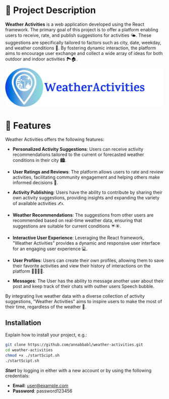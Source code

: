 # 📖 Project Description

**Weather Activities** is a web application developed using the React framework. The primary goal of this project is to offer a platform enabling users to receive, rate, and publish suggestions for activities 🌤️. These suggestions are specifically tailored to factors such as city, date, weekday, and weather conditions 🌆. By fostering dynamic interaction, the platform aims to encourage user exchange and collect a wide array of ideas for both outdoor and indoor activities 🏞️🏠.


![Local Image](./client/public/icon.svg)
# 🌟 Features

Weather Activities offers the following features:

- **Personalized Activity Suggestions**: Users can receive activity recommendations tailored to the current or forecasted weather conditions in their city 🏙️.

- **User Ratings and Reviews**: The platform allows users to rate and review activities, facilitating community engagement and helping others make informed decisions 👥.

- **Activity Publishing**: Users have the ability to contribute by sharing their own activity suggestions, providing insights and expanding the variety of available activities ✍️.

- **Weather Recommendations**: The suggestions from other users are recommended based on real-time weather data, ensuring that suggestions are suitable for current conditions ☔️☀️.

- **Interactive User Experience**: Leveraging the React framework, "Weather Activities" provides a dynamic and responsive user interface for an engaging user experience 💻.


- **User Profiles**: Users can create their own profiles, allowing them to save their favorite activities and view their history of interactions on the platform 🙍‍♂️🙍‍♀️.

- **Messages**: The User has the ability to message another user about their post and keep track of their chats with outher users Speech bubble.


By integrating live weather data with a diverse collection of activity suggestions, "Weather Activities" aims to inspire users to make the most of their time, regardless of the weather 🌈.

## Installation

Explain how to install your project, e.g.:

```bash
git clone https://github.com/annabbabl/weather-activities.git
cd weather-activities
chmod +x ./startScipt.sh
./startScipt.sh
```

***Start*** by logging in either with a new account or by using the following credentials: 

- **Email**: user@example.com
- **Password**: password123456